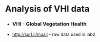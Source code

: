 # Analysis of VHI data
* ### VHI -  Global Vegetation Health
* http://surl.li/muall - raw data used in lab2 

